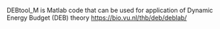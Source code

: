 DEBtool_M is Matlab code that can be used for application of Dynamic Energy Budget (DEB) theory
https://bio.vu.nl/thb/deb/deblab/
